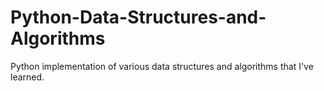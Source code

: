 # Python-Data-Structures-and-Algorithms
Python implementation of various data structures and algorithms that I've learned.
